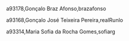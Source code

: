 a93178,Gonçalo Braz Afonso,brazafonso 

a93168,Gonçalo José Teixeira Pereira,realRunlo 

a93314,Maria Sofia da Rocha Gomes,sofiarg 

